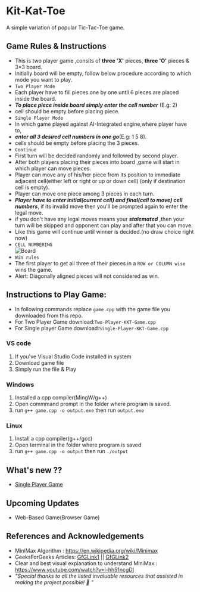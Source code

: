 # Kit-Kat-Toe
A simple variation of popular Tic-Tac-Toe game.

## Game Rules & Instructions
- This is two player game ,consits of **three 'X'** pieces, **three 'O'** pieces & 3*3 board.
- Initially board will be empty, follow below procedure according to which mode you want to play.
- `Two Player Mode`
- Each player have to fill pieces one by one until 6 pieces are placed inside the board.
- **_To place piece inside board simply enter the cell number_** (E.g: 2)
- cell should be empty before placing piece. 
- `Single Player Mode`
- In which game played against AI-Integrated engine,where player have to,
- **_enter all 3 desired cell numbers in one go_**(E.g: 1 5 8).
- cells should be empty before placing the 3 pieces.
- `Continue` 
- First turn will be decided randomly and followed by second player.
- After both players placing their pieces into board ,game will start in which player can move pieces.
- Player can move any of his/her piece from its position to immediate adjacent cell(either left or right or up or down cell) (only if destination cell is empty).
- Player can move one piece among 3 pieces in each turn. 
- **_Player have to enter initial(current cell) and final(cell to move) cell numbers_**, if its invalid move then you'll be prompted again to enter the legal move.
- if you don't have any legal moves means your **_stalemated_** ,then your turn will be skipped and opponent can play and after that you can move.
- Like this game will continue until winner is decided.(no draw choice right now) 
- `CELL NUMBERING`<br>![Board](https://graph.org/file/5be7b627616be25a55ec3.png)
- `Win rules`
- The first player to get all three of their pieces in a `ROW or COLUMN wise` wins the game.
- Alert: Diagonally aligned pieces will not considered as win.


## Instructions to Play Game:
- In following commands replace `game.cpp` with the game file you downloaded from this repo.
- For Two Player Game download:`Two-Player-KKT-Game.cpp`
- For Single player Game download:`Single-Player-KKT-Game.cpp` 
### VS code
1. If you've Visual Studio Code installed in system
2. Download game file
3. Simply run the file & Play
### Windows 
1. Installed a cpp compiler(MingW/g++)
2. Open commmand prompt in the folder where program is saved.
3. run `g++ game.cpp -o output.exe` then run `output.exe`
### Linux
1. Install a cpp compiler(g++/gcc) 
2. Open terminal in the folder where program is saved
3. run `g++ game.cpp -o output` then run `./output`

## What's new ??
- [Single Player Game](https://github.com/Kevin-0-0/Kit-Kat-Toe/blob/main/Single-Player-KKT-Game.cpp)

## Upcoming Updates
- Web-Based Game(Browser Game)

## References and Acknowledgements
- MiniMax Algorithm : https://en.wikipedia.org/wiki/Minimax
- GeeksForGeeks Articles: [GfGLink1](https://www.geeksforgeeks.org/implementation-of-tic-tac-toe-game/) || [GfGLink2](https://www.geeksforgeeks.org/implementation-of-tic-tac-toe-for-2-person-game-user-vs-user/)
- Clear and best visual explanation to understand MiniMax : https://www.youtube.com/watch?v=l-hh51ncgDI <br>
- _"Special thanks to all the listed invaluable resources that assisted in making the project possible! 🙏 "_
  
